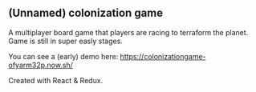 

## (Unnamed) colonization game

A multiplayer board game that players are racing to terraform the planet. Game is still in super easly stages.

You can see a (early) demo here: https://colonizationgame-ofyarm32p.now.sh/

Created with React & Redux.
